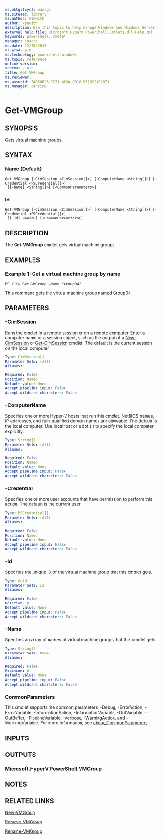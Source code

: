 ```yaml
---
ms.mktglfcycl: manage
ms.sitesec: library
ms.author: kenwith
author: kenwith
description: Use this topic to help manage Windows and Windows Server technologies with Windows PowerShell.
external help file: Microsoft.HyperV.PowerShell.Cmdlets.dll-Help.xml
keywords: powershell, cmdlet
manager: jasgro
ms.date: 12/20/2016
ms.prod: w10
ms.technology: powershell-windows
ms.topic: reference
online version: 
schema: 2.0.0
title: Get-VMGroup
ms.reviewer:
ms.assetid: 5A050B25-F271-4D9A-9018-9519224F2871
ms.manager: dansimp
---
```


# Get-VMGroup

## SYNOPSIS
Gets virtual machine groups.

## SYNTAX

### Name (Default)
```
Get-VMGroup [-CimSession <CimSession[]>] [-ComputerName <String[]>] [-Credential <PSCredential[]>]
 [[-Name] <String[]>] [<CommonParameters>]
```

### Id
```
Get-VMGroup [-CimSession <CimSession[]>] [-ComputerName <String[]>] [-Credential <PSCredential[]>]
 [[-Id] <Guid>] [<CommonParameters>]
```

## DESCRIPTION
The **Get-VMGroup** cmdlet gets virtual machine groups.

## EXAMPLES

### Example 1: Get a virtual machine group by name
```
PS C:\> Get-VMGroup -Name "Group04"
```

This command gets the virtual machine group named Group04.

## PARAMETERS

### -CimSession
Runs the cmdlet in a remote session or on a remote computer.
Enter a computer name or a session object, such as the output of a [New-CimSession](http://go.microsoft.com/fwlink/p/?LinkId=227967) or [Get-CimSession](http://go.microsoft.com/fwlink/p/?LinkId=227966) cmdlet.
The default is the current session on the local computer.

```yaml
Type: CimSession[]
Parameter Sets: (All)
Aliases: 

Required: False
Position: Named
Default value: None
Accept pipeline input: False
Accept wildcard characters: False
```

### -ComputerName
Specifies one or more Hyper-V hosts that run this cmdlet.
NetBIOS names, IP addresses, and fully qualified domain names are allowable.
The default is the local computer.
Use localhost or a dot (.) to specify the local computer explicitly.

```yaml
Type: String[]
Parameter Sets: (All)
Aliases: 

Required: False
Position: Named
Default value: None
Accept pipeline input: False
Accept wildcard characters: False
```

### -Credential
Specifies one or more user accounts that have permission to perform this action.
The default is the current user.

```yaml
Type: PSCredential[]
Parameter Sets: (All)
Aliases: 

Required: False
Position: Named
Default value: None
Accept pipeline input: False
Accept wildcard characters: False
```

### -Id
Specifies the unique ID of the virtual machine group that this cmdlet gets.

```yaml
Type: Guid
Parameter Sets: Id
Aliases: 

Required: False
Position: 0
Default value: None
Accept pipeline input: False
Accept wildcard characters: False
```

### -Name
Specifies an array of names of virtual machine groups that this cmdlet gets.

```yaml
Type: String[]
Parameter Sets: Name
Aliases: 

Required: False
Position: 0
Default value: None
Accept pipeline input: False
Accept wildcard characters: False
```

### CommonParameters
This cmdlet supports the common parameters: -Debug, -ErrorAction, -ErrorVariable, -InformationAction, -InformationVariable, -OutVariable, -OutBuffer, -PipelineVariable, -Verbose, -WarningAction, and -WarningVariable. For more information, see [about_CommonParameters](http://go.microsoft.com/fwlink/?LinkID=113216).

## INPUTS

## OUTPUTS

### Microsoft.HyperV.PowerShell.VMGroup

## NOTES

## RELATED LINKS

[New-VMGroup](./New-VMGroup.md)

[Remove-VMGroup](./Remove-VMGroup.md)

[Rename-VMGroup](./Rename-VMGroup.md)

